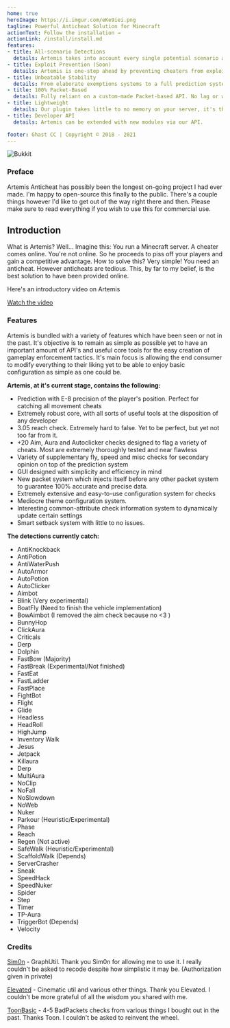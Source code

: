 ```yaml
---
home: true
heroImage: https://i.imgur.com/eKe9iei.png
tagline: Powerful Anticheat Solution for Minecraft
actionText: Follow the installation →
actionLink: /install/install.md
features:
- title: All-scenario Detections
  details: Artemis takes into account every single potential scenario a player could be in for cheat detection.
- title: Exploit Prevention (Soon)
  details: Artemis is one-step ahead by preventing cheaters from exploiting your server.
- title: Unbeatable Stability
  details: From elaborate exemptions systems to a full prediction system, we undoubtedly are stable for production.
- title: 100% Packet-Based
  details: Fully reliant on a custom-made Packet-based API. No lag or whatnot!
- title: Lightweight
  details: Our plugin takes little to no memory on your server, it's that easy.
- title: Developer API
  details: Artemis can be extended with new modules via our API.

footer: Ghast CC | Copyright © 2018 - 2021
---
```


![Bukkit](https://img.shields.io/badge/Bukkit%20Version-1.7--1.16.5-blue)

### Preface
Artemis Anticheat has possibly been the longest on-going project I had ever made. I'm happy to open-source this finally to the public. There's a couple things however I'd like to get out of the way right there and then. Please make sure to read everything if you wish to use this for commercial use.

## Introduction

What is Artemis? Well... Imagine this: You run a Minecraft server. A cheater comes online. You're not online. So he proceeds to piss off your players and gain a competitive advantage. How to solve this? Very simple! You need an anticheat. However anticheats are tedious. This, by far to my belief, is the best solution to have been provided online.

Here's an introductory video on Artemis

[Watch the video](https://youtu.be/NJY-iDrdSaQ)

### Features

Artemis is bundled with a variety of features which have been seen or not in the past. It's objective is to remain as simple as possible yet to have an important amount of API's and useful core tools for the easy creation of gameplay enforcement tactics. It's main focus is allowing the end consumer to modify everything to their liking yet to be able to enjoy basic configuration as simple as one could be.

**Artemis, at it's current stage, contains the following:**
- Prediction with E-8 precision of the player's position. Perfect for catching all movement cheats
- Extremely robust core, with all sorts of useful tools at the disposition of any developer
- 3.05 reach check. Extremely hard to false. Yet to be perfect, but yet not too far from it.
- +20 Aim, Aura and Autoclicker checks designed to flag a variety of cheats. Most are extremely thoroughly tested and near flawless
- Variety of supplementary fly, speed and misc checks for secondary opinion on top of the prediction system
- GUI designed with simplicity and efficiency in mind
- New packet system which injects itself before any other packet system to guarantee 100% accurate and precise data.
- Extremely extensive and easy-to-use configuration system for checks
- Mediocre theme configuration system. 
- Interesting common-attribute check information system to dynamically update certain settings
- Smart setback system with little to no issues. 

**The detections currently catch:**
- AntiKnockback
- AntiPotion
- AntiWaterPush
- AutoArmor
- AutoPotion
- AutoClicker
- Aimbot
- Blink (Very experimental)
- BoatFly (Need to finish the vehicle implementation)
- BowAimbot (I removed the aim check because no <3 )
- BunnyHop
- ClickAura
- Criticals
- Derp
- Dolphin
- FastBow (Majority)
- FastBreak (Experimental/Not finished)
- FastEat
- FastLadder
- FastPlace
- FightBot
- Flight
- Glide
- Headless
- HeadRoll
- HighJump
- Inventory Walk
- Jesus
- Jetpack
- Killaura
- Derp
- MultiAura
- NoClip
- NoFall
- NoSlowdown
- NoWeb
- Nuker
- Parkour (Heuristic/Experimental)
- Phase
- Reach
- Regen (Not active)
- SafeWalk (Heuristic/Experimental)
- ScaffoldWalk (Depends)
- ServerCrasher
- Sneak
- SpeedHack
- SpeedNuker
- Spider
- Step
- Timer
- TP-Aura
- TriggerBot (Depends)
- Velocity

### Credits

[Sim0n](https://github.com/sim0n/) - GraphUtil. Thank you Sim0n for allowing me to use it. I really couldn't be asked to recode despite how simplistic it may be. (Authorization given in private)

[Elevated](https://github.com/ElevatedDev) - Cinematic util and various other things. Thank you Elevated. I couldn't be more grateful of all the wisdom you shared with me.

[ToonBasic](https://github.com/toonbasic) - 4-5 BadPackets checks from various things I bought out in the past. Thanks Toon. I couldn't be asked to reinvent the wheel.
